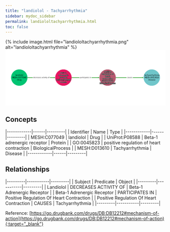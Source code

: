 ```yaml
---
title: "landiolol - Tachyarrhythmia"
sidebar: mydoc_sidebar
permalink: landiololtachyarrhythmia.html
toc: false 
---
```


{% include image.html file="landiololtachyarrhythmia.png" alt="landiololtachyarrhythmia" %}![Path Visualization](/images/landiololtachyarrhythmia.png)

## Concepts

|------------|------|---------|
| Identifier | Name | Type    |
|------------|------|---------|
| MESH:C077049 | landiolol | Drug |
| UniProt:P08588 | Beta-1 adrenergic receptor | Protein |
| GO:0045823 | positive regulation of heart contraction | BiologicalProcess |
| MESH:D013610 | Tachyarrhythmia | Disease |
|------------|------|---------|

## Relationships

|---------|-----------|---------|
| Subject | Predicate | Object  |
|---------|-----------|---------|
| Landiolol | DECREASES ACTIVITY OF | Beta-1 Adrenergic Receptor |
| Beta-1 Adrenergic Receptor | PARTICIPATES IN | Positive Regulation Of Heart Contraction |
| Positive Regulation Of Heart Contraction | CAUSES | Tachyarrhythmia |
|---------|-----------|---------|

Reference: [https://go.drugbank.com/drugs/DB:DB12212#mechanism-of-action](https://go.drugbank.com/drugs/DB:DB12212#mechanism-of-action){:target="_blank"}